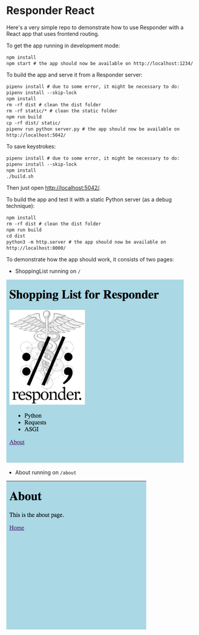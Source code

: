 # Responder React

Here's a very simple repo to demonstrate how to use Responder with a React app
that uses frontend routing.

To get the app running in development mode:

```shell
npm install
npm start # the app should now be available on http://localhost:1234/
```

To build the app and serve it from a Responder server:

```shell
pipenv install # due to some error, it might be necessary to do: pipenv install --skip-lock
npm install
rm -rf dist # clean the dist folder
rm -rf static/* # clean the static folder
npm run build
cp -rf dist/ static/
pipenv run python server.py # the app should now be available on http://localhost:5042/
```

To save keystrokes:

```shell
pipenv install # due to some error, it might be necessary to do: pipenv install --skip-lock
npm install
./build.sh
```

Then just open <http://localhost:5042/>.

To build the app and test it with a static Python server (as a debug technique):

```shell
npm install
rm -rf dist # clean the dist folder
npm run build
cd dist
python3 -m http.server # the app should now be available on http://localhost:8000/
```

To demonstrate how the app should work, it consists of two pages:

- ShoppingList running on `/`

![page 1](docs/page1.png)

- About running on `/about`

![page 2](docs/page2.png)
